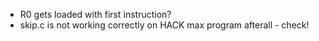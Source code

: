 * R0 gets loaded with first instruction?
* skip.c is not working correctly on HACK max program afterall - check!